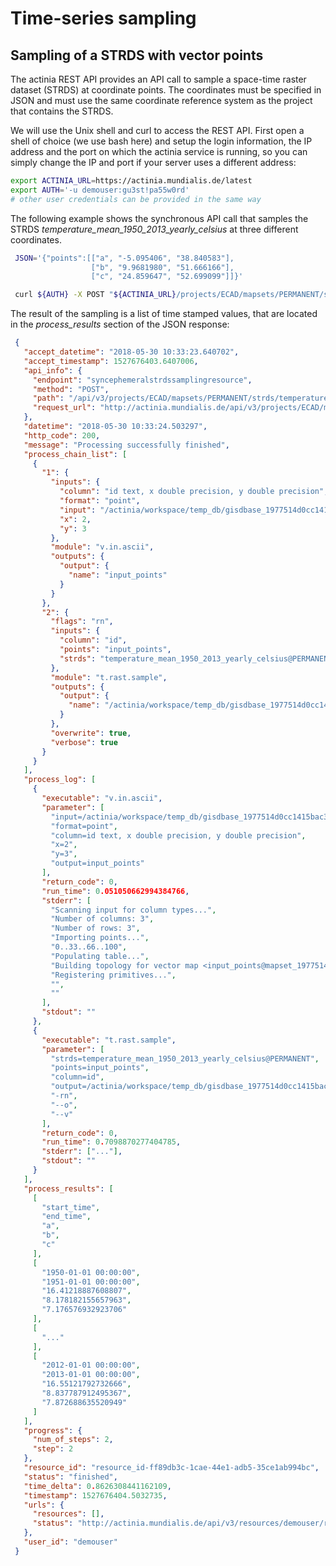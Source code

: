 # Time-series sampling

## Sampling of a STRDS with vector points

The actinia REST API provides an API call to sample a space-time raster
dataset (STRDS) at coordinate points. The coordinates must be specified
in JSON and must use the same coordinate reference system as the
project that contains the STRDS.

We will use the Unix shell and curl to access the REST API. First open a shell of choice (we use bash here) and setup the login information, the  IP address and the port on which the actinia service is running, so you can simply change the IP and port if your server uses a different
address:

```bash
export ACTINIA_URL=https://actinia.mundialis.de/latest
export AUTH='-u demouser:gu3st!pa55w0rd'
# other user credentials can be provided in the same way
```

The following example shows the synchronous API call that samples the
STRDS *temperature_mean_1950_2013_yearly_celsius* at three
different coordinates.

```bash
 JSON='{"points":[["a", "-5.095406", "38.840583"],
                  ["b", "9.9681980", "51.666166"],
                  ["c", "24.859647", "52.699099"]]}'

 curl ${AUTH} -X POST "${ACTINIA_URL}/projects/ECAD/mapsets/PERMANENT/strds/temperature_mean_1950_2013_yearly_celsius/sampling_sync" -H  "accept: application/json" -H  "content-type: application/json" -d "$JSON"
```

The result of the sampling is a list of time stamped values, that are
located in the *process_results* section of the JSON response:

```json
 {
   "accept_datetime": "2018-05-30 10:33:23.640702",
   "accept_timestamp": 1527676403.6407006,
   "api_info": {
     "endpoint": "syncephemeralstrdssamplingresource",
     "method": "POST",
     "path": "/api/v3/projects/ECAD/mapsets/PERMANENT/strds/temperature_mean_1950_2013_yearly_celsius/sampling_sync",
     "request_url": "http://actinia.mundialis.de/api/v3/projects/ECAD/mapsets/PERMANENT/strds/temperature_mean_1950_2013_yearly_celsius/sampling_sync"
   },
   "datetime": "2018-05-30 10:33:24.503297",
   "http_code": 200,
   "message": "Processing successfully finished",
   "process_chain_list": [
     {
       "1": {
         "inputs": {
           "column": "id text, x double precision, y double precision",
           "format": "point",
           "input": "/actinia/workspace/temp_db/gisdbase_1977514d0cc1415bac3a1722aa4f6e1e/.tmp/tmprpjtds__",
           "x": 2,
           "y": 3
         },
         "module": "v.in.ascii",
         "outputs": {
           "output": {
             "name": "input_points"
           }
         }
       },
       "2": {
         "flags": "rn",
         "inputs": {
           "column": "id",
           "points": "input_points",
           "strds": "temperature_mean_1950_2013_yearly_celsius@PERMANENT"
         },
         "module": "t.rast.sample",
         "outputs": {
           "output": {
             "name": "/actinia/workspace/temp_db/gisdbase_1977514d0cc1415bac3a1722aa4f6e1e/.tmp/tmpfsiu1fn1"
           }
         },
         "overwrite": true,
         "verbose": true
       }
     }
   ],
   "process_log": [
     {
       "executable": "v.in.ascii",
       "parameter": [
         "input=/actinia/workspace/temp_db/gisdbase_1977514d0cc1415bac3a1722aa4f6e1e/.tmp/tmprpjtds__",
         "format=point",
         "column=id text, x double precision, y double precision",
         "x=2",
         "y=3",
         "output=input_points"
       ],
       "return_code": 0,
       "run_time": 0.051050662994384766,
       "stderr": [
         "Scanning input for column types...",
         "Number of columns: 3",
         "Number of rows: 3",
         "Importing points...",
         "0..33..66..100",
         "Populating table...",
         "Building topology for vector map <input_points@mapset_1977514d0cc1415bac3a1722aa4f6e1e>...",
         "Registering primitives...",
         "",
         ""
       ],
       "stdout": ""
     },
     {
       "executable": "t.rast.sample",
       "parameter": [
         "strds=temperature_mean_1950_2013_yearly_celsius@PERMANENT",
         "points=input_points",
         "column=id",
         "output=/actinia/workspace/temp_db/gisdbase_1977514d0cc1415bac3a1722aa4f6e1e/.tmp/tmpfsiu1fn1",
         "-rn",
         "--o",
         "--v"
       ],
       "return_code": 0,
       "run_time": 0.7098870277404785,
       "stderr": ["..."],
       "stdout": ""
     }
   ],
   "process_results": [
     [
       "start_time",
       "end_time",
       "a",
       "b",
       "c"
     ],
     [
       "1950-01-01 00:00:00",
       "1951-01-01 00:00:00",
       "16.41218887608807",
       "8.178182155657963",
       "7.176576932923706"
     ],
     [
       "..."
     ],
     [
       "2012-01-01 00:00:00",
       "2013-01-01 00:00:00",
       "16.55121792732666",
       "8.837787912495367",
       "7.872688635520949"
     ]
   ],
   "progress": {
     "num_of_steps": 2,
     "step": 2
   },
   "resource_id": "resource_id-ff89db3c-1cae-44e1-adb5-35ce1ab994bc",
   "status": "finished",
   "time_delta": 0.8626308441162109,
   "timestamp": 1527676404.5032735,
   "urls": {
     "resources": [],
     "status": "http://actinia.mundialis.de/api/v3/resources/demouser/resource_id-ff89db3c-1cae-44e1-adb5-35ce1ab994bc"
   },
   "user_id": "demouser"
 }
```
